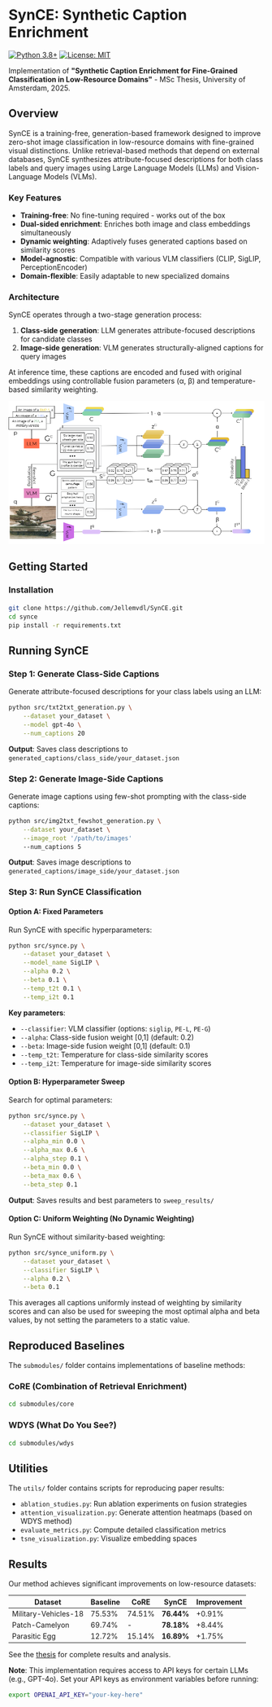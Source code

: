 # SynCE: Synthetic Caption Enrichment

[![Python 3.8+](https://img.shields.io/badge/python-3.8+-blue.svg)](https://www.python.org/downloads/)
[![License: MIT](https://img.shields.io/badge/License-MIT-yellow.svg)](https://opensource.org/licenses/MIT)

Implementation of **"Synthetic Caption Enrichment for Fine-Grained Classification in Low-Resource Domains"** - MSc Thesis, University of Amsterdam, 2025.

## Overview

SynCE is a training-free, generation-based framework designed to improve zero-shot image classification in low-resource domains with fine-grained visual distinctions. Unlike retrieval-based methods that depend on external databases, SynCE synthesizes attribute-focused descriptions for both class labels and query images using Large Language Models (LLMs) and Vision-Language Models (VLMs).

### Key Features

- **Training-free**: No fine-tuning required - works out of the box
- **Dual-sided enrichment**: Enriches both image and class embeddings simultaneously
- **Dynamic weighting**: Adaptively fuses generated captions based on similarity scores
- **Model-agnostic**: Compatible with various VLM classifiers (CLIP, SigLIP, PerceptionEncoder)
- **Domain-flexible**: Easily adaptable to new specialized domains

### Architecture

SynCE operates through a two-stage generation process:
1. **Class-side generation**: LLM generates attribute-focused descriptions for candidate classes
2. **Image-side generation**: VLM generates structurally-aligned captions for query images

At inference time, these captions are encoded and fused with original embeddings using controllable fusion parameters (α, β) and temperature-based similarity weighting.


<img src="files/SynCE_architecture.png" alt="SynCE Architecture" width="600">



## Getting Started

### Installation
```bash
git clone https://github.com/Jellemvdl/SynCE.git
cd synce
pip install -r requirements.txt
```

## Running SynCE

### Step 1: Generate Class-Side Captions

Generate attribute-focused descriptions for your class labels using an LLM:
```bash
python src/txt2txt_generation.py \
    --dataset your_dataset \
    --model gpt-4o \
    --num_captions 20
```

**Output**: Saves class descriptions to `generated_captions/class_side/your_dataset.json`

### Step 2: Generate Image-Side Captions

Generate image captions using few-shot prompting with the class-side captions:
```bash
python src/img2txt_fewshot_generation.py \
    --dataset your_dataset \
    --image_root '/path/to/images'
    --num_captions 5 
```

**Output**: Saves image descriptions to `generated_captions/image_side/your_dataset.json`

### Step 3: Run SynCE Classification

#### Option A: Fixed Parameters

Run SynCE with specific hyperparameters:
```bash
python src/synce.py \
    --dataset your_dataset \
    --model_name SigLIP \
    --alpha 0.2 \
    --beta 0.1 \
    --temp_t2t 0.1 \
    --temp_i2t 0.1
```

**Key parameters**:
- `--classifier`: VLM classifier (options: `siglip`, `PE-L`, `PE-G`)
- `--alpha`: Class-side fusion weight [0,1] (default: 0.2)
- `--beta`: Image-side fusion weight [0,1] (default: 0.1)
- `--temp_t2t`: Temperature for class-side similarity scores
- `--temp_i2t`: Temperature for image-side similarity scores

#### Option B: Hyperparameter Sweep

Search for optimal parameters:
```bash
python src/synce.py \
    --dataset your_dataset \
    --classifier SigLIP \
    --alpha_min 0.0 \
    --alpha_max 0.6 \
    --alpha_step 0.1 \
    --beta_min 0.0 \
    --beta_max 0.6 \
    --beta_step 0.1 
```

**Output**: Saves results and best parameters to `sweep_results/`

#### Option C: Uniform Weighting (No Dynamic Weighting)

Run SynCE without similarity-based weighting:
```bash
python src/synce_uniform.py \
    --dataset your_dataset \
    --classifier SigLIP \
    --alpha 0.2 \
    --beta 0.1
```

This averages all captions uniformly instead of weighting by similarity scores and can also be used for sweeping the most optimal alpha and beta values, by not setting the parameters to a static value. 

## Reproduced Baselines

The `submodules/` folder contains implementations of baseline methods:

### CoRE (Combination of Retrieval Enrichment)
```bash
cd submodules/core
```

### WDYS (What Do You See?)
```bash
cd submodules/wdys
```

## Utilities

The `utils/` folder contains scripts for reproducing paper results:

- `ablation_studies.py`: Run ablation experiments on fusion strategies
- `attention_visualization.py`: Generate attention heatmaps (based on WDYS method)
- `evaluate_metrics.py`: Compute detailed classification metrics
- `tsne_visualization.py`: Visualize embedding spaces


## Results

Our method achieves significant improvements on low-resource datasets:

| Dataset | Baseline | CoRE | SynCE | Improvement |
|---------|----------|------|-------|-------------|
| Military-Vehicles-18 | 75.53% | 74.51% | **76.44%** | +0.91% |
| Patch-Camelyon | 69.74% | - | **78.18%** | +8.44% |
| Parasitic Egg | 12.72% | 15.14% | **16.89%** | +1.75% |

See the [thesis](files/Master_Thesis.pdf) for complete results and analysis.



**Note**: This implementation requires access to API keys for certain LLMs (e.g., GPT-4o). Set your API keys as environment variables before running:
```bash
export OPENAI_API_KEY="your-key-here"
```
